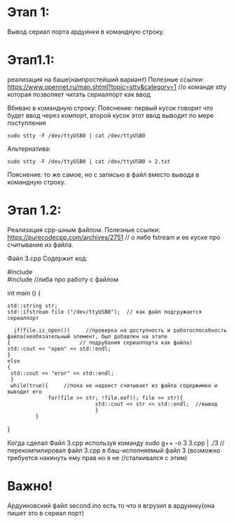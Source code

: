 # Этап 1:
 Вывод сериал порта ардуинки в командную строку.
# Этап1.1:
 реализация на баше(наипростейший вариант)
 Полезные ссылки: 
 https://www.opennet.ru/man.shtml?topic=stty&category=1     //о команде stty которая позволяет читать сериалпорт как ввод
 
 Вбиваю в командную строку: Пояснение: первый кусок говорит что будет ввод через компорт, второй кусок этот ввод выводит по мере поступления
 	
	sudo stty -F /dev/ttyUSB0 | cat /dev/ttyUSB0
 Альтернатива:
 
  	sudo stty -F /dev/ttyUSB0 | cat /dev/ttyUSB0 > 2.txt 
	
 Пояснение: то же самое, но с записью в файл вместо вывода в командную строку.
 
 
# Этап 1.2:
 Реализация срр-шным файлом.
 Полезные ссылки:
 https://purecodecpp.com/archives/2751   // о либе fstream и ее куске про считывание из файла.
 
 Файл 3.cpp
 Содержит код: 
 
#include <iostream>    
#include <fstream>    //либа про работу с файлом

int main () {   

    std::string str;
    std::ifstream file ("/dev/ttyUSB0");  // как файл подгружается сериалпорт
	
      if(file.is_open())     //проверка на доступность и работоспособность файла(необязательный элемент, был добавлен на этапе 
 	{                      // подрубания сериалпорта как файла)
	std::cout << "open" << std::endl;   
 	}
	else
	{
	 std::cout << "eror" << std::endl;
	 }
	 while(true){     //пока не надоест считывает из файла содержимое и выводит его
	             for(file >> str; !file.eof(); file >> str){ 
 								std::cout << str << std::endl;  //вывод
								}
		     }
 
 }


Когда сделал Файл 3.cpp используя команду
sudo g++ -o 3 3.cpp | ./3  //перекомпилировал файл 3.cpp в баш-исполняемый файл 3 (возможно требуется накинуть ему прав но я не
                           //сталкивался с этим)
 
 # Важно!
 Ардуиновский файл second.ino есть то что я вгрузил в ардуинку(она пишет это в сериал порт)
 
 
 

